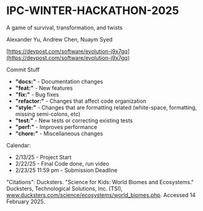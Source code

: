 # IPC-WINTER-HACKATHON-2025
A game of survival, transformation, and twists

Alexander Yu, Andrew Chen, Nuaym Syed

[https://devpost.com/software/evolution-j9x7gq](https://devpost.com/software/evolution-j9x7gq)

Commit Stuff
* **"docs:"** - Documentation changes
* **"feat:"** - New features
* **"fix:"** - Bug fixes
* **"refactor:"** - Changes that affect code organization
* **"style:"** - Changes that are formatting related (white-space, formatting, missing semi-colons, etc)
* **"test:"** - New tests or correcting existing tests
* **"perf:"** - Improves performance
* **"chore:"** - Miscellaneous changes

Calendar:
* 2/13/25 - Project Start
* 2/22/25 - Final Code done, run video
* 2/23/25 11:59 pm - Submission Deadline


"Citations":
Ducksters. "Science for Kids: World Biomes and Ecosystems." Ducksters, Technological Solutions, Inc. (TSI), www.ducksters.com/science/ecosystems/world_biomes.php. Accessed 14 February 2025.